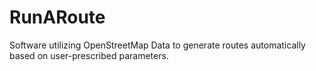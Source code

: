 # RunARoute
Software utilizing OpenStreetMap Data to generate routes automatically based on user-prescribed parameters.

